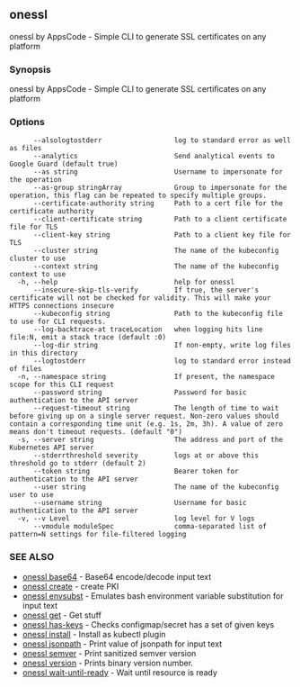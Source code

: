 ## onessl

onessl by AppsCode - Simple CLI to generate SSL certificates on any platform

### Synopsis

onessl by AppsCode - Simple CLI to generate SSL certificates on any platform

### Options

```
      --alsologtostderr                  log to standard error as well as files
      --analytics                        Send analytical events to Google Guard (default true)
      --as string                        Username to impersonate for the operation
      --as-group stringArray             Group to impersonate for the operation, this flag can be repeated to specify multiple groups.
      --certificate-authority string     Path to a cert file for the certificate authority
      --client-certificate string        Path to a client certificate file for TLS
      --client-key string                Path to a client key file for TLS
      --cluster string                   The name of the kubeconfig cluster to use
      --context string                   The name of the kubeconfig context to use
  -h, --help                             help for onessl
      --insecure-skip-tls-verify         If true, the server's certificate will not be checked for validity. This will make your HTTPS connections insecure
      --kubeconfig string                Path to the kubeconfig file to use for CLI requests.
      --log-backtrace-at traceLocation   when logging hits line file:N, emit a stack trace (default :0)
      --log-dir string                   If non-empty, write log files in this directory
      --logtostderr                      log to standard error instead of files
  -n, --namespace string                 If present, the namespace scope for this CLI request
      --password string                  Password for basic authentication to the API server
      --request-timeout string           The length of time to wait before giving up on a single server request. Non-zero values should contain a corresponding time unit (e.g. 1s, 2m, 3h). A value of zero means don't timeout requests. (default "0")
  -s, --server string                    The address and port of the Kubernetes API server
      --stderrthreshold severity         logs at or above this threshold go to stderr (default 2)
      --token string                     Bearer token for authentication to the API server
      --user string                      The name of the kubeconfig user to use
      --username string                  Username for basic authentication to the API server
  -v, --v Level                          log level for V logs
      --vmodule moduleSpec               comma-separated list of pattern=N settings for file-filtered logging
```

### SEE ALSO

* [onessl base64](onessl_base64.md)	 - Base64 encode/decode input text
* [onessl create](onessl_create.md)	 - create PKI
* [onessl envsubst](onessl_envsubst.md)	 - Emulates bash environment variable substitution for input text
* [onessl get](onessl_get.md)	 - Get stuff
* [onessl has-keys](onessl_has-keys.md)	 - Checks configmap/secret has a set of given keys
* [onessl install](onessl_install.md)	 - Install as kubectl plugin
* [onessl jsonpath](onessl_jsonpath.md)	 - Print value of jsonpath for input text
* [onessl semver](onessl_semver.md)	 - Print sanitized semver version
* [onessl version](onessl_version.md)	 - Prints binary version number.
* [onessl wait-until-ready](onessl_wait-until-ready.md)	 - Wait until resource is ready

